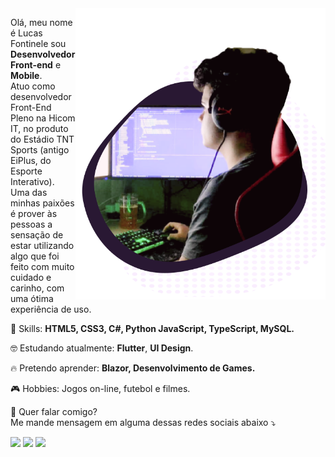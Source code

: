 <img src="./assets/github.png" min-width="400px" max-width="400px" width="400px" align="right" alt="Computador Fontinele">

<p align="left">
  Olá, meu nome é Lucas Fontinele sou <strong>Desenvolvedor Front-end</strong> e <strong>Mobile</strong>.<br>
  Atuo como desenvolvedor Front-End Pleno na Hicom IT, no produto do Estádio TNT Sports (antigo EiPlus, do Esporte Interativo). Uma das minhas paixões é
  prover às pessoas a sensação de estar utilizando algo que foi feito com muito cuidado e carinho, com uma ótima experiência de uso.
</p>

<p align="left">
  🚀 Skills: <strong>HTML5, CSS3, C#, Python JavaScript, TypeScript, MySQL.</strong>
</p>

<p align="left">
  🤓 Estudando atualmente: <strong>Flutter</strong>, <strong>UI Design</strong>.
</p>

<p align="left">
  🔥 Pretendo aprender: <strong>Blazor, Desenvolvimento de Games.</strong>
</p>

<p align="left">
  🎮 Hobbies: Jogos on-line, futebol e filmes.<strong></strong>
</p>

<p align="left">
💌  Quer falar comigo?<br>
  Me mande mensagem em alguma dessas redes sociais abaixo ⤵️
</p>

<p align="left">
<a href="mailto:contato@fontinele.dev" alt="Gmail">
<img src="https://img.shields.io/badge/-contato@fontinele.dev-e34c41?style=flat-square&labelColor=e34c41&logo=gmail&logoColor=white&link=contato@fontinele.dev" /></a>
  
<a href="https://www.linkedin.com/in/lucasfontinele" alt="Linkedin">
<img src="https://img.shields.io/badge/-Lucas%20Fontinele-blue?style=flat-square&logo=Linkedin&logoColor=white&link=https://www.linkedin.com/in/lucasfontinele" /></a>
  
<a href="https://twitter.com/frontnele" alt="Twitter">
<img src="https://img.shields.io/badge/-Lucas Fontinele-1ca0f1?style=flat-square&labelColor=1ca0f1&logo=twitter&logoColor=white&link=https://twitter.com/frontnele" /></a>
 </p>
